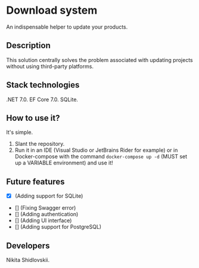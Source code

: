 #  Download system
An indispensable helper to update your products.

## Description
This solution centrally solves the problem associated with updating projects without using third-party platforms. 

## Stack technologies
.NET 7.0.
EF Core 7.0.
SQLite.

## How to use it?
It's simple.
1. Slant the repository.
2. Run it in an IDE (Visual Studio or JetBrains Rider for example) or in Docker-compose with the command `docker-compose up -d` (MUST set up a VARIABLE environment) and use it!

## Future features 

- [x] (Adding support for SQLite)
- [] (Fixing Swagger error)
- [] (Adding authentication)
- [] (Adding UI interface)
- [] (Adding support for PostgreSQL)


## Developers
Nikita Shidlovskii.